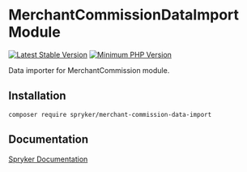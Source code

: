 # MerchantCommissionDataImport Module
[![Latest Stable Version](https://poser.pugx.org/spryker/merchant-commission-data-import/v/stable.svg)](https://packagist.org/packages/spryker/merchant-commission-data-import)
[![Minimum PHP Version](https://img.shields.io/badge/php-%3E%3D%208.1-8892BF.svg)](https://php.net/)

Data importer for MerchantCommission module.

## Installation

```
composer require spryker/merchant-commission-data-import
```

## Documentation

[Spryker Documentation](https://docs.spryker.com)
